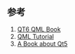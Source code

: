 ## 参考
1. [QT6 QML Book](https://www.qt.io/product/qt6/qml-book)
2. [QML Tutorial](https://doc.qt.io/qt-6/qml-tutorial.html)
3. [A Book about Qt5](http://qmlbook.github.io/index.html)